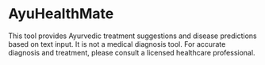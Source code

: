 # AyuHealthMate
This tool provides Ayurvedic treatment suggestions and disease predictions based on text input. It is not a medical diagnosis tool. For accurate diagnosis and treatment, please consult a licensed healthcare professional.
